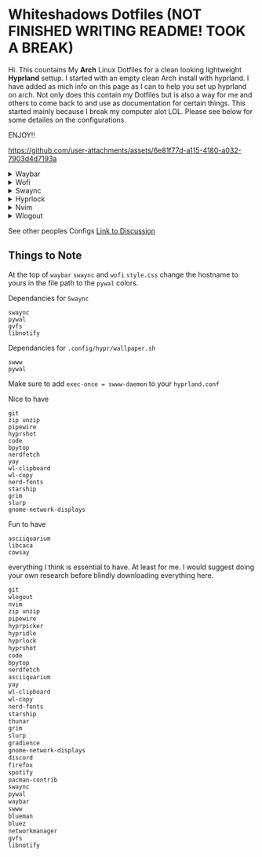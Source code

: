 # Whiteshadows Dotfiles (NOT FINISHED WRITING README! TOOK A BREAK)
Hi. This countains My **Arch** Linux Dotfiles for a clean looking lightweight **Hyprland** settup. I started with an empty clean Arch install with hyprland. I have added as mich info on this page as I can to help you set up hyprland on arch. Not only does this contain my Dotfiles but is also a way for me and others to come back to and use as documentation for certain things. This started mainly because I break my computer alot LOL. Please see below for some detailes on the configurations.

ENJOY!!

https://github.com/user-attachments/assets/6e81f77d-a115-4180-a032-7903d4d7193a



<details>
  <summary>Waybar</summary>
  
  ![Waybar Screenshot](https://github.com/user-attachments/assets/10bbbd4b-08f3-475b-900d-ed6387c7f976)
  ![2025-01-04-030026_hyprshot](https://github.com/user-attachments/assets/31668572-b35d-4acb-8525-8cb0e5669101)
  ![2025-01-04-030055_hyprshot](https://github.com/user-attachments/assets/6d8b334b-6b9d-4d0c-b208-dbd52f262d1d)
  ### Dependancies for `Waybar`
  ```
  waybar
  hyprpicker
  pywal
  blueman
  bluez
  networkmanager
  swaync
  yay
  ```
  Add `exec-once=waybar` to your `hyprland.conf`

</details>


<details>
  <summary>Wofi</summary>
  <img src="https://github.com/user-attachments/assets/ee3cddb2-3a8f-441c-bbb3-ef7970fe5836" width = "40%">

</details>

<details>
  <summary>Swaync</summary>
  <img src="https://github.com/user-attachments/assets/aa98078f-6a12-43ed-98c2-e73382523ba7" width = "40%">

</details>

<details>
  <summary>Hyprlock</summary>
  <img src="https://github.com/user-attachments/assets/4b0b89b2-b2bc-4078-9dfb-f68ae0dd8169" width = "60%">

</details>

<details>
  <summary>Nvim</summary>
  <img src="https://github.com/user-attachments/assets/31bace86-a486-4b96-9fa9-9369d2dfd99c" width = "60%">
</details>

<details>
  <summary>Wlogout</summary>
  <img src="https://github.com/user-attachments/assets/414e835d-0dce-44ff-9442-8245b86ba592" width = "60%">

</details>


See other peoples Configs [Link to Discussion](https://github.com/elifouts/Dotfiles/discussions/1)








## Things to Note
At the top of `waybar` `swaync` and `wofi` `style.css` change the hostname to yours in the file path to the `pywal` colors.




Dependancies for `Swaync`
```
swaync
pywal
gvfs
libnotify
```

Dependancies for `.config/hypr/wallpaper.sh`
```
swww
pywal
```
Make sure to add ``exec-once = swww-daemon`` to your `hyprland.conf`

Nice to have
```
git
zip unzip
pipewire
hyprshot
code
bpytop
nerdfetch
yay
wl-clipboard
wl-copy
nerd-fonts
starship
grim
slurp
gnome-network-displays
```
Fun to have
```
asciiquarium
libcaca
cowsay
```

everything I think is essential to have. At least for me. I would suggest doing your own research before blindly downloading everything here.
```txt
git
wlogout
nvim
zip unzip
pipewire
hyprpicker
hypridle
hyprlock
hyprshot
code
bpytop
nerdfetch
asciiquarium
yay
wl-clipboard
wl-copy
nerd-fonts
starship
thunar
grim
slurp
gradience
gnome-network-displays
discord
firefox
spotify
pacman-contrib
swaync
pywal
waybar
swww
blueman
bluez
networkmanager
gvfs
libnotify
```
